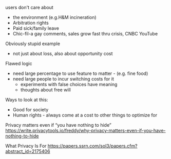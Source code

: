 

users don't care about 
- the environment (e.g.H&M incineration)
- Arbitration rights
- Paid sick/family leave
- Chic-fil-a gay comments, sales grow fast thru crisis, CNBC YouTube

Obviously stupid example
- not just about loss, also about opportunity cost

Flawed logic
- need large percentage to use feature to matter - (e.g. fine food)
- need large people to incur switching costs for it
  - experiments with false choices have meaning
  - thoughts about free will

Ways to look at this:
- Good for society
- Human rights - always come at a cost to other things to optimize for

Privacy matters even if “you have nothing to hide”
https://write.privacytools.io/freddy/why-privacy-matters-even-if-you-have-nothing-to-hide

What Privacy Is For
https://papers.ssrn.com/sol3/papers.cfm?abstract_id=2175406
